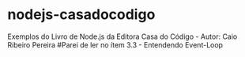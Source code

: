 # nodejs-casadocodigo
Exemplos do Livro de Node.js da Editora Casa do Código - Autor: Caio Ribeiro Pereira
#Parei de ler no ítem 3.3 - Entendendo Event-Loop

